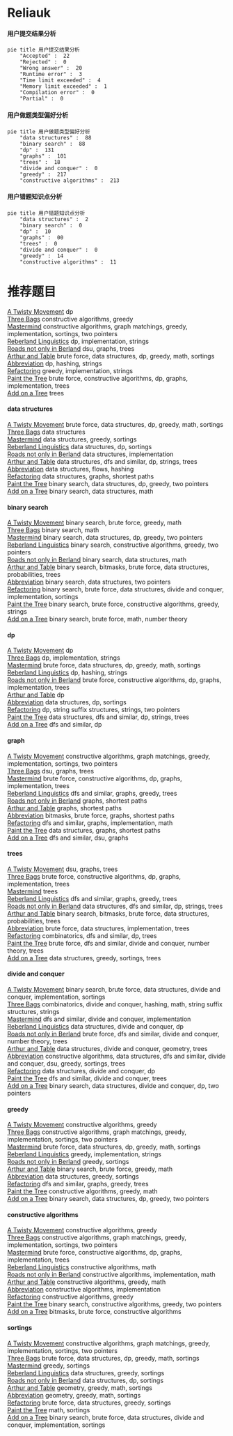 # Reliauk
<!-- tabs:start -->
#### **用户提交结果分析**

```mermaid
pie title 用户提交结果分析
    "Accepted" :  22
    "Rejected" :  0
    "Wrong answer" :  20
    "Runtime error" :  3
    "Time limit exceeded" :  4
    "Memory limit exceeded" :  1
    "Compilation error" :  0
    "Partial" :  0
```
#### **用户做题类型偏好分析**

```mermaid
pie title 用户做题类型偏好分析
    "data structures" :  88
    "binary search" :  88
    "dp" :  131
    "graphs" :  101
    "trees" :  18
    "divide and conquer" :  0
    "greedy" :  217
    "constructive algorithms" :  213
```
#### **用户错题知识点分析**

```mermaid
pie title 用户错题知识点分析
    "data structures" :  2
    "binary search" :  0
    "dp" :  10
    "graphs" :  00
    "trees" :  0
    "divide and conquer" :  0
    "greedy" :  14
    "constructive algorithms" :  11
```
<!-- tabs:end -->
# 推荐题目
[A Twisty Movement](http://codeforces.com/problemset/problem/933/A)		dp		  
[Three Bags](http://codeforces.com/problemset/problem/1467/C)		constructive algorithms,
                        greedy		  
[Mastermind](https://codeforces.com/contest/1382/problem/E)		constructive algorithms,
                        graph matchings,
                        greedy,
                        implementation,
                        sortings,
                        two pointers		  
[Reberland Linguistics](http://codeforces.com/problemset/problem/666/A)		dp,
                        implementation,
                        strings		  
[Roads not only in Berland](http://codeforces.com/problemset/problem/25/D)		dsu,
                        graphs,
                        trees		  
[Arthur and Table](http://codeforces.com/problemset/problem/557/C)		brute force,
                        data structures,
                        dp,
                        greedy,
                        math,
                        sortings		  
[Abbreviation](http://codeforces.com/problemset/problem/1003/F)		dp,
                        hashing,
                        strings		  
[Refactoring](http://codeforces.com/problemset/problem/1055/D)		greedy,
                        implementation,
                        strings		  
[Paint the Tree](https://codeforces.com/contest/1240/problem/C)		brute force,
                        constructive algorithms,
                        dp,
                        graphs,
                        implementation,
                        trees		  
[Add on a Tree](http://codeforces.com/problemset/problem/1188/A1)		trees		  
<!-- tabs:start -->
#### **data structures**
[A Twisty Movement](http://codeforces.com/problemset/problem/557/C)		brute force,
                        data structures,
                        dp,
                        greedy,
                        math,
                        sortings		  
[Three Bags](http://codeforces.com/problemset/problem/1250/C)		data structures		  
[Mastermind](http://codeforces.com/problemset/problem/1238/G)		data structures,
                        greedy,
                        sortings		  
[Reberland Linguistics](http://codeforces.com/problemset/problem/720/D)		data structures,
                        dp,
                        sortings		  
[Roads not only in Berland](http://codeforces.com/problemset/problem/1252/C)		data structures,
                        implementation		  
[Arthur and Table](http://codeforces.com/problemset/problem/163/E)		data structures,
                        dfs and similar,
                        dp,
                        strings,
                        trees		  
[Abbreviation](http://codeforces.com/problemset/problem/877/F)		data structures,
                        flows,
                        hashing		  
[Refactoring](http://codeforces.com/problemset/problem/786/B)		data structures,
                        graphs,
                        shortest paths		  
[Paint the Tree](http://codeforces.com/problemset/problem/1492/C)		binary search,
                        data structures,
                        dp,
                        greedy,
                        two pointers		  
[Add on a Tree](http://codeforces.com/problemset/problem/1490/G)		binary search,
                        data structures,
                        math		  
#### **binary search**
[A Twisty Movement](http://codeforces.com/problemset/problem/471/C)		binary search,
                        brute force,
                        greedy,
                        math		  
[Three Bags](http://codeforces.com/problemset/problem/1352/C)		binary search,
                        math		  
[Mastermind](http://codeforces.com/problemset/problem/1492/C)		binary search,
                        data structures,
                        dp,
                        greedy,
                        two pointers		  
[Reberland Linguistics](http://codeforces.com/problemset/problem/1463/D)		binary search,
                        constructive algorithms,
                        greedy,
                        two pointers		  
[Roads not only in Berland](http://codeforces.com/problemset/problem/1490/G)		binary search,
                        data structures,
                        math		  
[Arthur and Table](http://codeforces.com/problemset/problem/1479/D)		binary search,
                        bitmasks,
                        brute force,
                        data structures,
                        probabilities,
                        trees		  
[Abbreviation](http://codeforces.com/problemset/problem/1436/E)		binary search,
                        data structures,
                        two pointers		  
[Refactoring](http://codeforces.com/problemset/problem/1461/D)		binary search,
                        brute force,
                        data structures,
                        divide and conquer,
                        implementation,
                        sortings		  
[Paint the Tree](http://codeforces.com/problemset/problem/1493/C)		binary search,
                        brute force,
                        constructive algorithms,
                        greedy,
                        strings		  
[Add on a Tree](http://codeforces.com/problemset/problem/1487/D)		binary search,
                        brute force,
                        math,
                        number theory		  
#### **dp**
[A Twisty Movement](http://codeforces.com/problemset/problem/933/A)		dp		  
[Three Bags](http://codeforces.com/problemset/problem/666/A)		dp,
                        implementation,
                        strings		  
[Mastermind](http://codeforces.com/problemset/problem/557/C)		brute force,
                        data structures,
                        dp,
                        greedy,
                        math,
                        sortings		  
[Reberland Linguistics](http://codeforces.com/problemset/problem/1003/F)		dp,
                        hashing,
                        strings		  
[Roads not only in Berland](https://codeforces.com/contest/1240/problem/C)		brute force,
                        constructive algorithms,
                        dp,
                        graphs,
                        implementation,
                        trees		  
[Arthur and Table](http://codeforces.com/problemset/problem/1089/A)		dp		  
[Abbreviation](http://codeforces.com/problemset/problem/720/D)		data structures,
                        dp,
                        sortings		  
[Refactoring](http://codeforces.com/problemset/problem/432/D)		dp,
                        string suffix structures,
                        strings,
                        two pointers		  
[Paint the Tree](http://codeforces.com/problemset/problem/163/E)		data structures,
                        dfs and similar,
                        dp,
                        strings,
                        trees		  
[Add on a Tree](http://codeforces.com/problemset/problem/316/B2)		dfs and similar,
                        dp		  
#### **graph**
[A Twisty Movement](https://codeforces.com/contest/1382/problem/E)		constructive algorithms,
                        graph matchings,
                        greedy,
                        implementation,
                        sortings,
                        two pointers		  
[Three Bags](http://codeforces.com/problemset/problem/25/D)		dsu,
                        graphs,
                        trees		  
[Mastermind](https://codeforces.com/contest/1240/problem/C)		brute force,
                        constructive algorithms,
                        dp,
                        graphs,
                        implementation,
                        trees		  
[Reberland Linguistics](http://codeforces.com/problemset/problem/780/C)		dfs and similar,
                        graphs,
                        greedy,
                        trees		  
[Roads not only in Berland](http://codeforces.com/problemset/problem/666/B)		graphs,
                        shortest paths		  
[Arthur and Table](http://codeforces.com/problemset/problem/1063/B)		graphs,
                        shortest paths		  
[Abbreviation](http://codeforces.com/problemset/problem/1205/B)		bitmasks,
                        brute force,
                        graphs,
                        shortest paths		  
[Refactoring](http://codeforces.com/problemset/problem/1062/D)		dfs and similar,
                        graphs,
                        implementation,
                        math		  
[Paint the Tree](http://codeforces.com/problemset/problem/786/B)		data structures,
                        graphs,
                        shortest paths		  
[Add on a Tree](http://codeforces.com/problemset/problem/1209/D)		dfs and similar,
                        dsu,
                        graphs		  
#### **trees**
[A Twisty Movement](http://codeforces.com/problemset/problem/25/D)		dsu,
                        graphs,
                        trees		  
[Three Bags](https://codeforces.com/contest/1240/problem/C)		brute force,
                        constructive algorithms,
                        dp,
                        graphs,
                        implementation,
                        trees		  
[Mastermind](http://codeforces.com/problemset/problem/1188/A1)		trees		  
[Reberland Linguistics](http://codeforces.com/problemset/problem/780/C)		dfs and similar,
                        graphs,
                        greedy,
                        trees		  
[Roads not only in Berland](http://codeforces.com/problemset/problem/163/E)		data structures,
                        dfs and similar,
                        dp,
                        strings,
                        trees		  
[Arthur and Table](http://codeforces.com/problemset/problem/1479/D)		binary search,
                        bitmasks,
                        brute force,
                        data structures,
                        probabilities,
                        trees		  
[Abbreviation](http://codeforces.com/problemset/problem/1511/C)		brute force,
                        data structures,
                        implementation,
                        trees		  
[Refactoring](http://codeforces.com/problemset/problem/1499/F)		combinatorics,
                        dfs and similar,
                        dp,
                        trees		  
[Paint the Tree](http://codeforces.com/problemset/problem/1491/E)		brute force,
                        dfs and similar,
                        divide and conquer,
                        number theory,
                        trees		  
[Add on a Tree](http://codeforces.com/problemset/problem/1466/D)		data structures,
                        greedy,
                        sortings,
                        trees		  
#### **divide and conquer**
[A Twisty Movement](http://codeforces.com/problemset/problem/1461/D)		binary search,
                        brute force,
                        data structures,
                        divide and conquer,
                        implementation,
                        sortings		  
[Three Bags](http://codeforces.com/problemset/problem/1466/G)		combinatorics,
                        divide and conquer,
                        hashing,
                        math,
                        string suffix structures,
                        strings		  
[Mastermind](http://codeforces.com/problemset/problem/1490/D)		dfs and similar,
                        divide and conquer,
                        implementation		  
[Reberland Linguistics](https://codeforces.com/contest/1483/problem/C)		data structures,
                        divide and conquer,
                        dp		  
[Roads not only in Berland](http://codeforces.com/problemset/problem/1491/E)		brute force,
                        dfs and similar,
                        divide and conquer,
                        number theory,
                        trees		  
[Arthur and Table](http://codeforces.com/problemset/problem/1303/G)		data structures,
                        divide and conquer,
                        geometry,
                        trees		  
[Abbreviation](http://codeforces.com/problemset/problem/1494/D)		constructive algorithms,
                        data structures,
                        dfs and similar,
                        divide and conquer,
                        dsu,
                        greedy,
                        sortings,
                        trees		  
[Refactoring](http://codeforces.com/problemset/problem/1482/E)		data structures,
                        divide and conquer,
                        dp		  
[Paint the Tree](http://codeforces.com/problemset/problem/566/C)		dfs and similar,
                        divide and conquer,
                        trees		  
[Add on a Tree](http://codeforces.com/problemset/problem/1428/F)		binary search,
                        data structures,
                        divide and conquer,
                        dp,
                        two pointers		  
#### **greedy**
[A Twisty Movement](http://codeforces.com/problemset/problem/1467/C)		constructive algorithms,
                        greedy		  
[Three Bags](https://codeforces.com/contest/1382/problem/E)		constructive algorithms,
                        graph matchings,
                        greedy,
                        implementation,
                        sortings,
                        two pointers		  
[Mastermind](http://codeforces.com/problemset/problem/557/C)		brute force,
                        data structures,
                        dp,
                        greedy,
                        math,
                        sortings		  
[Reberland Linguistics](http://codeforces.com/problemset/problem/1055/D)		greedy,
                        implementation,
                        strings		  
[Roads not only in Berland](http://codeforces.com/problemset/problem/976/E)		greedy,
                        sortings		  
[Arthur and Table](http://codeforces.com/problemset/problem/471/C)		binary search,
                        brute force,
                        greedy,
                        math		  
[Abbreviation](http://codeforces.com/problemset/problem/1238/G)		data structures,
                        greedy,
                        sortings		  
[Refactoring](http://codeforces.com/problemset/problem/780/C)		dfs and similar,
                        graphs,
                        greedy,
                        trees		  
[Paint the Tree](http://codeforces.com/problemset/problem/1353/A)		constructive algorithms,
                        greedy,
                        math		  
[Add on a Tree](http://codeforces.com/problemset/problem/1492/C)		binary search,
                        data structures,
                        dp,
                        greedy,
                        two pointers		  
#### **constructive algorithms**
[A Twisty Movement](http://codeforces.com/problemset/problem/1467/C)		constructive algorithms,
                        greedy		  
[Three Bags](https://codeforces.com/contest/1382/problem/E)		constructive algorithms,
                        graph matchings,
                        greedy,
                        implementation,
                        sortings,
                        two pointers		  
[Mastermind](https://codeforces.com/contest/1240/problem/C)		brute force,
                        constructive algorithms,
                        dp,
                        graphs,
                        implementation,
                        trees		  
[Reberland Linguistics](https://codeforces.com/contest/950/problem/D)		constructive algorithms,
                        math		  
[Roads not only in Berland](http://codeforces.com/problemset/problem/1080/D)		constructive algorithms,
                        implementation,
                        math		  
[Arthur and Table](http://codeforces.com/problemset/problem/1353/A)		constructive algorithms,
                        greedy,
                        math		  
[Abbreviation](http://codeforces.com/problemset/problem/1103/A)		constructive algorithms,
                        implementation		  
[Refactoring](http://codeforces.com/problemset/problem/1493/A)		constructive algorithms,
                        greedy		  
[Paint the Tree](http://codeforces.com/problemset/problem/1463/D)		binary search,
                        constructive algorithms,
                        greedy,
                        two pointers		  
[Add on a Tree](https://codeforces.com/contest/1456/problem/B)		bitmasks,
                        brute force,
                        constructive algorithms		  
#### **sortings**
[A Twisty Movement](https://codeforces.com/contest/1382/problem/E)		constructive algorithms,
                        graph matchings,
                        greedy,
                        implementation,
                        sortings,
                        two pointers		  
[Three Bags](http://codeforces.com/problemset/problem/557/C)		brute force,
                        data structures,
                        dp,
                        greedy,
                        math,
                        sortings		  
[Mastermind](http://codeforces.com/problemset/problem/976/E)		greedy,
                        sortings		  
[Reberland Linguistics](http://codeforces.com/problemset/problem/1238/G)		data structures,
                        greedy,
                        sortings		  
[Roads not only in Berland](http://codeforces.com/problemset/problem/720/D)		data structures,
                        dp,
                        sortings		  
[Arthur and Table](https://codeforces.com/contest/1496/problem/C)		geometry,
                        greedy,
                        math,
                        sortings		  
[Abbreviation](http://codeforces.com/problemset/problem/1495/A)		geometry,
                        greedy,
                        math,
                        sortings		  
[Refactoring](http://codeforces.com/problemset/problem/1497/A)		brute force,
                        data structures,
                        greedy,
                        sortings		  
[Paint the Tree](http://codeforces.com/problemset/problem/1427/A)		math,
                        sortings		  
[Add on a Tree](http://codeforces.com/problemset/problem/1461/D)		binary search,
                        brute force,
                        data structures,
                        divide and conquer,
                        implementation,
                        sortings		  
<!-- tabs:end -->
